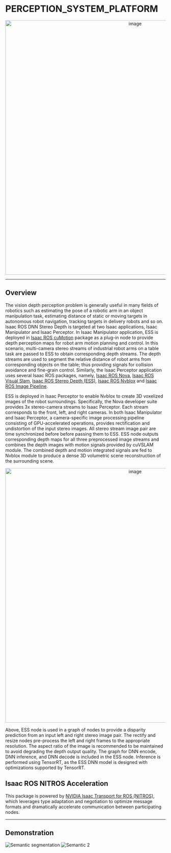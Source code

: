 
# PERCEPTION_SYSTEM_PLATFORM


<div align="center"><a class="reference internal image-reference" href="https://media.githubusercontent.com/media/NVIDIA-ISAAC-ROS/.github/main/resources/isaac_ros_docs/repositories_and_packages/isaac_ros_dnn_stereo_depth/ess3.0_conf0_r2b_storage_576p.gif/"><img alt="image" src="https://media.githubusercontent.com/media/NVIDIA-ISAAC-ROS/.github/main/resources/isaac_ros_docs/repositories_and_packages/isaac_ros_dnn_stereo_depth/ess3.0_conf0_r2b_storage_576p.gif/" width="800px"/></a></div>

---


## Overview

The vision depth perception problem is generally useful in many fields of robotics such as estimating
the pose of a robotic arm in an object manipulation task, estimating distance of static or moving targets
in autonomous robot navigation, tracking targets in delivery robots and so on.
Isaac ROS DNN Stereo Depth is targeted at two Isaac applications,
Isaac Manipulator and Isaac Perceptor. In Isaac Manipulator application, ESS is deployed in
[Isaac ROS cuMotion](https://nvidia-isaac-ros.github.io/repositories_and_packages/isaac_ros_cumotion/index.html)
package as a plug-in node to provide depth perception maps for robot arm motion planning and control.
In this scenario, multi-camera stereo streams of industrial robot arms on a table task are passed to ESS to
obtain corresponding depth streams. The depth streams are used to segment the relative distance of robot arms from
corresponding objects on the table; thus providing signals for collision avoidance and fine-grain control.
Similarly, the Isaac Perceptor application uses several Isaac ROS packages, namely,
[Isaac ROS Nova](https://nvidia-isaac-ros.github.io/repositories_and_packages/isaac_ros_nova/index.html),
[Isaac ROS Visual Slam](https://nvidia-isaac-ros.github.io/repositories_and_packages/isaac_ros_visual_slam/index.html),
[Isaac ROS Stereo Depth (ESS)](https://nvidia-isaac-ros.github.io/repositories_and_packages/isaac_ros_dnn_stereo_depth/index.html),
[Isaac ROS Nvblox](https://nvidia-isaac-ros.github.io/repositories_and_packages/isaac_ros_nvblox/index.html)
and [Isaac ROS Image Pipeline](https://nvidia-isaac-ros.github.io/repositories_and_packages/isaac_ros_image_pipeline/index.html).

ESS is deployed in Isaac Perceptor to enable Nvblox to create
3D voxelized images of the robot surroundings. Specifically, the Nova developer suite provides 3x stereo-camera
streams to Isaac Perceptor. Each stream corresponds to the front, left, and right cameras.
In both Isaac Manipulator and Isaac Perceptor, a camera-specific image processing pipeline consisting of
GPU-accelerated operations, provides rectification and undistortion of the input stereo images. All stereo stream image
pair are time synchronized before before passing them to ESS. ESS node outputs corresponding depth maps for all three
preprocessed image streams and combines the depth images with motion signals provided by cuVSLAM module.
The combined depth and motion integrated signals are fed to Nvblox module to produce a dense 3D volumetric scene
reconstruction of the surrounding scene.

<div align="center"><a class="reference internal image-reference" href="https://media.githubusercontent.com/media/NVIDIA-ISAAC-ROS/.github/main/resources/isaac_ros_docs/repositories_and_packages/isaac_ros_dnn_stereo_depth/isaac_ros_ess_nodegraph.png/"><img alt="image" src="https://media.githubusercontent.com/media/NVIDIA-ISAAC-ROS/.github/main/resources/isaac_ros_docs/repositories_and_packages/isaac_ros_dnn_stereo_depth/isaac_ros_ess_nodegraph.png/" width="800px"/></a></div>

Above, ESS node is used in a graph of nodes to provide a disparity prediction from an input left and right stereo image pair.
The rectify and resize nodes pre-process the left and right frames to the appropriate resolution.
The aspect ratio of the image is recommended to be maintained to avoid degrading the depth output quality.
The graph for DNN encode, DNN inference, and DNN decode is included in the ESS node. Inference is performed using
TensorRT, as the ESS DNN model is designed with optimizations supported by TensorRT.

## Isaac ROS NITROS Acceleration

This package is powered by [NVIDIA Isaac Transport for ROS (NITROS)](https://developer.nvidia.com/blog/improve-perception-performance-for-ros-2-applications-with-nvidia-isaac-transport-for-ros/), which leverages type adaptation and negotiation to optimize message formats and dramatically accelerate communication between participating nodes.


---
## Demonstration

![Semantic segmentation](Resources/semantic.png)
![Semantic 2](Resources/2.png)





